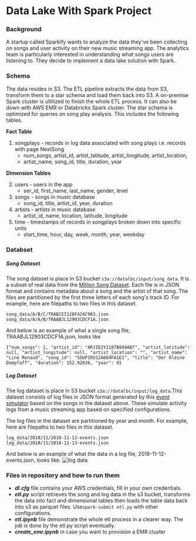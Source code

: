 # Data Lake With Spark Project
### Background
A startup called Sparkify wants to analyze the data they've been collecting on songs and user activity on their new music streaming app. The analytics team is particularly interested in understanding what songs users are listening to. They decide to implement a data lake solution with Spark.

### Schema
The data resides in S3. The ETL pipeline extracts the data from S3, transform them to a star schema and load them back into S3. A on-premise Spark cluster is ultilized to finish the whole ETL process. It can also be down with AWS EMR or Databricks Spark cluster. The star schema is optimized for queries on song play analysis. This includes the following tables.

**Fact Table**

1. songplays - records in log data associated with song plays i.e. records with page NextSong
   * num_songs, artist_id, artist_latitude, artist_longitude, artist_location, 
   * artist_name, song_id, title, duration, year

**Dimension Tables**

2. users - users in the app
   * ser_id, first_name, last_name, gender, level
3. songs - songs in music database
   * song_id, title, artist_id, year, duration
4. artists - artists in music database
   * artist_id, name, location, latitude, longitude
5. time - timestamps of records in songplays broken down into specific units
   * start_time, hour, day, week, month, year, weekday
### Databset
##### Song Dataset
The song dataset is place in S3 bucket `s3a://datalbc/input/song_data`. It is a subset of real data from the [Million Song Dataset]. Each file is in JSON format and contains metadata about a song and the artist of that song. The files are partitioned by the first three letters of each song's track ID. For example, here are filepaths to two files in this dataset.
```
song_data/A/B/C/TRABCEI128F424C983.json
song_data/A/A/B/TRAABJL12903CDCF1A.json
```
And below is an example of what a single song file, TRAABJL12903CDCF1A.json, looks like
```
{"num_songs": 1, "artist_id": "ARJIE2Y1187B994AB7", "artist_latitude": null, "artist_longitude": null, "artist_location": "", "artist_name": "Line Renaud", "song_id": "SOUPIRU12A6D4FA1E1", "title": "Der Kleine Dompfaff", "duration": 152.92036, "year": 0}
```
##### Log Dataset
The log dataset is place in S3 bucket `s3a://datalbc/input/log_data`.This dataset consists of log files in JSON format generated by this [event simulator] based on the songs in the dataset above. These simulate activity logs from a music streaming app based on specified configurations.

The log files in the dataset are partitioned by year and month. For example, here are filepaths to two files in this dataset.
```
log_data/2018/11/2018-11-12-events.json
log_data/2018/11/2018-11-13-events.json
```
And below is an example of what the data in a log file, 2018-11-12-events.json, looks like.
![log data](https://video.udacity-data.com/topher/2019/February/5c6c15e9_log-data/log-data.png)


### Files in repository and how to run them
- ***dl.cfg*** file contains your AWS credentials, fill in your own credentials.
- ***etl.py*** script retrieves the song and log data in the s3 bucket, transforms the data into fact and dimensional tables then loads the table data back into s3 as parquet files. Use`spark-submit etl.py` with other configurations.
- ***etl.ipynb*** file demonstrate the whole etl process in a clearer way. The job is done by the etl.py script eventually.
- ***create_emr.ipynb*** in case you want to provision a EMR cluster

[Million Song Dataset]:https://labrosa.ee.columbia.edu/millionsong/
[event simulator]:https://github.com/Interana/eventsim
